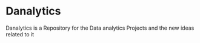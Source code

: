 # Danalytics
Danalytics is a Repository for the Data analytics Projects and the new ideas related to it
